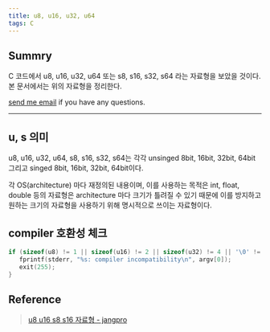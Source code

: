 ```yaml
---
title: u8, u16, u32, u64
tags: C
---
```


## Summry  

C 코드에서 u8, u16, u32, u64 또는 s8, s16, s32, s64 라는 자료형을 보았을 것이다.  
본 문서에서는 위의 자료형을 정리한다.  

[send me email](mailto:jewel7492@gmail.com) if you have any questions.

<!--more-->

---

## u, s 의미

u8, u16, u32, u64, s8, s16, s32, s64는 각각 unsinged 8bit, 16bit, 32bit, 64bit 그리고 singed 8bit, 16bit, 32bit, 64bit이다.  

각 OS(architecture) 마다 재정의된 내용이며, 이를 사용하는 목적은 int, float, double 등의 자료형은 architecture 마다 크기가 틀려질 수 있기 때문에 이를 방지하고 원하는 크기의 자료형을 사용하기 위해 명시적으로 쓰이는 자료형이다.

## compiler 호환성 체크

```c
if (sizeof(u8) != 1 || sizeof(u16) != 2 || sizeof(u32) != 4 || '\0' != 0){
   fprintf(stderr, "%s: compiler incompatibility\n", argv[0]);
   exit(255);
}
```  

## Reference

> [u8 u16 s8 s16 자료형 - jangpro](https://blog.naver.com/jangpro1003/90099447543)  